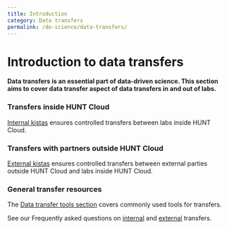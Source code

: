 ```yaml
---
title: Introduction
category: Data transfers
permalink: /do-science/data-transfers/
---
```


# Introduction to data transfers

**Data transfers is an essential part of data-driven science. This section aims to cover data transfer aspect of data transfers in and out of labs.**

### Transfers inside HUNT Cloud 

[Internal kistas](/do-science/transfers/internal-kista.md) ensures controlled transfers between labs inside HUNT Cloud.

### Transfers with partners outside HUNT Cloud

[External kistas](/do-science/transfers/external-kista.md) ensures controlled transfers between external parties outside HUNT Cloud and labs inside HUNT Cloud.

### General transfer resources

The [Data transfer tools section](/do-science/tools/) covers commonly used tools for transfers.

See our Frequently asked questions on [internal](/do-science/faq/internal-transfer/) and [external](/do-science/faq/external-transfer/) transfers.
